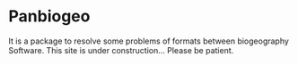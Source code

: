 # Panbiogeo


It is a package to resolve some problems of formats between biogeography Software. This site is under construction... Please be patient.
